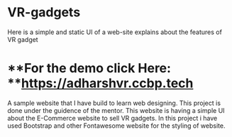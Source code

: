 # VR-gadgets
Here is a simple and static UI of a web-site explains about the features of VR gadget 

# **For the demo click Here: **https://adharshvr.ccbp.tech

A sample website that I have build to learn web designing.
This project is done under the guidence of the mentor.
This website is having a simple UI about the E-Commerce website to sell VR gadgets.
In this project i have used Bootstrap and other Fontawesome website for the styling of website.
